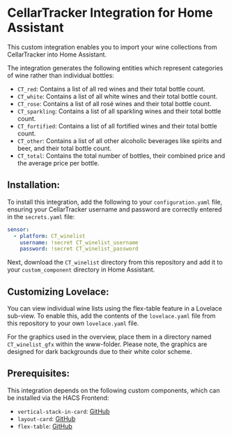 # CellarTracker Integration for Home Assistant

This custom integration enables you to import your wine collections from CellarTracker into Home Assistant.

The integration generates the following entities which represent categories of wine rather than individual bottles:
- `CT_red`: Contains a list of all red wines and their total bottle count.
- `CT_white`: Contains a list of all white wines and their total bottle count.
- `CT_rose`: Contains a list of all rosé wines and their total bottle count.
- `CT_sparkling`: Contains a list of all sparkling wines and their total bottle count.
- `CT_fortified`: Contains a list of all fortified wines and their total bottle count.
- `CT_other`: Contains a list of all other alcoholic beverages like spirits and beer, and their total bottle count.
- `CT_total`: Contains the total number of bottles, their combined price and the average price per bottle.

## Installation:

To install this integration, add the following to your `configuration.yaml` file, ensuring your CellarTracker username and password are correctly entered in the `secrets.yaml` file:

```yaml
sensor:
  - platform: CT_winelist  
    username: !secret CT_winelist_username  
    password: !secret CT_winelist_password  
```
Next, download the `CT_winelist` directory from this repository and add it to your `custom_component` directory in Home Assistant.

## Customizing Lovelace:

You can view individual wine lists using the flex-table feature in a Lovelace sub-view. To enable this, add the contents of the `lovelace.yaml` file from this repository to your own `lovelace.yaml` file.

For the graphics used in the overview, place them in a directory named `CT_winelist_gfx` within the www-folder. Please note, the graphics are designed for dark backgrounds due to their white color scheme.

## Prerequisites:

This integration depends on the following custom components, which can be installed via the HACS Frontend:
- `vertical-stack-in-card`: [GitHub](https://github.com/ofekashery/vertical-stack-in-card)
- `layout-card`: [GitHub](https://github.com/thomasloven/lovelace-layout-card)
- `flex-table`: [GitHub](https://github.com/custom-cards/flex-table-card)

